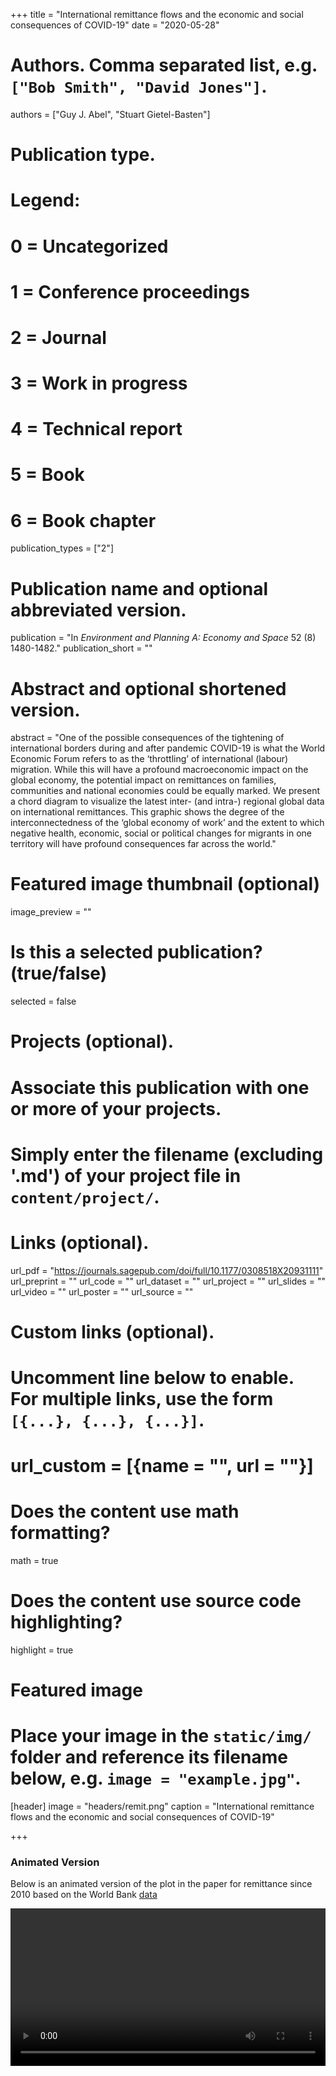 +++
title = "International remittance flows and the economic and social consequences of COVID-19"
date = "2020-05-28"

# Authors. Comma separated list, e.g. `["Bob Smith", "David Jones"]`.
authors = ["Guy J. Abel", "Stuart Gietel-Basten"]

# Publication type.
# Legend:
# 0 = Uncategorized
# 1 = Conference proceedings
# 2 = Journal
# 3 = Work in progress
# 4 = Technical report
# 5 = Book
# 6 = Book chapter
publication_types = ["2"]

# Publication name and optional abbreviated version.
publication = "In *Environment and Planning A: Economy and Space* 52 (8) 1480-1482."
publication_short = ""

# Abstract and optional shortened version.
abstract = "One of the possible consequences of the tightening of international borders during and after pandemic COVID-19 is what the World Economic Forum refers to as the ‘throttling’ of international (labour) migration. While this will have a profound macroeconomic impact on the global economy, the potential impact on remittances on families, communities and national economies could be equally marked. We present a chord diagram to visualize the latest inter- (and intra-) regional global data on international remittances. This graphic shows the degree of the interconnectedness of the ‘global economy of work’ and the extent to which negative health, economic, social or political changes for migrants in one territory will have profound consequences far across the world."

# Featured image thumbnail (optional)
image_preview = ""

# Is this a selected publication? (true/false)
selected = false

# Projects (optional).
#   Associate this publication with one or more of your projects.
#   Simply enter the filename (excluding '.md') of your project file in `content/project/`.


# Links (optional).
url_pdf = "https://journals.sagepub.com/doi/full/10.1177/0308518X20931111"
url_preprint = ""
url_code = ""
url_dataset = ""
url_project = ""
url_slides = ""
url_video = ""
url_poster = ""
url_source = ""

# Custom links (optional).
#   Uncomment line below to enable. For multiple links, use the form `[{...}, {...}, {...}]`.
# url_custom = [{name = "", url = ""}]

# Does the content use math formatting?
math = true

# Does the content use source code highlighting?
highlight = true

# Featured image
# Place your image in the `static/img/` folder and reference its filename below, e.g. `image = "example.jpg"`.
[header]
image = "headers/remit.png"
caption = "International remittance flows and the economic and social consequences of COVID-19"

+++

### Animated Version

Below is an animated version of the plot in the paper for remittance since 2010 based on the World Bank [data](https://www.worldbank.org/en/topic/migrationremittancesdiasporaissues/brief/migration-remittances-data)

<style>
video {
  /* override other styles to make responsive */
  width: 100%    !important;
  height: auto   !important;
  max-height: 720px
}
</style>
<video loop="loop" width="720" height="720" controls>
  <source src="abel-region-remit.mp4"
  type="video/mp4" />
</video>
